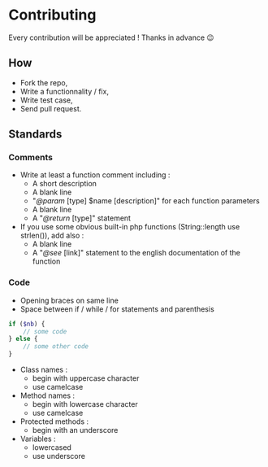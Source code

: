 # Contributing

Every contribution will be appreciated ! Thanks in advance :wink:

## How

+ Fork the repo,
+ Write a functionnality / fix,
+ Write test case,
+ Send pull request.

## Standards

### Comments

+ Write at least a function comment including :
  + A short description
  + A blank line
  + "*@param* [type] $name [description]" for each function parameters
  + A blank line
  + A "*@return* [type]" statement
+ If you use some obvious built-in php functions (String::length use strlen()), add also :
  + A blank line
  + A "*@see* [link]" statement to the english documentation of the function

### Code

+ Opening braces on same line
+ Space between if / while / for statements and parenthesis

```php
if ($nb) {
	// some code
} else {
	// some other code
}
```

+ Class names :
  + begin with uppercase character
  + use camelcase
+ Method names :
  + begin with lowercase character
  + use camelcase
+ Protected methods :
  + begin with an underscore
+ Variables :
  + lowercased
  + use underscore

